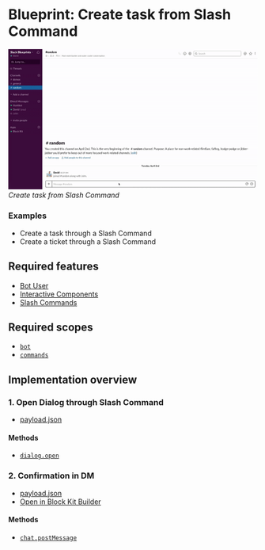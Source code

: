 # Blueprint: Create task from Slash Command

![](create-task-slash-command.gif)  
*Create task from Slash Command*

### Examples

* Create a task through a Slash Command
* Create a ticket through a Slash Command

## Required features

* [Bot User](https://api.slack.com/bot-users)
* [Interactive Components](https://api.slack.com/interactive-messages)
* [Slash Commands](https://api.slack.com/slash-commands)

## Required scopes

* [`bot`](https://api.slack.com/scopes/bot)
* [`commands`](https://api.slack.com/scopes/commands)

## Implementation overview

### 1. Open Dialog through Slash Command

* [payload.json](payload-task-dialog.json)

#### Methods

* [`dialog.open`](https://api.slack.com/methods/dialog.open)

### 2. Confirmation in DM

* [payload.json](payload-task-confirm.json)
* [Open in Block Kit Builder](https://api.slack.com/tools/block-kit-builder?blocks=%5B%7B%22type%22%3A%22section%22%2C%22text%22%3A%7B%22type%22%3A%22mrkdwn%22%2C%22text%22%3A%22Your%20task%20%3Cfakelink.toUser.com%7C*Review%20landing%20page%20design*%3E%20has%20been%20created%20%3Aok_hand%3A%22%7D%2C%22accessory%22%3A%7B%22type%22%3A%22button%22%2C%22text%22%3A%7B%22type%22%3A%22plain_text%22%2C%22text%22%3A%22%3Apencil%3A%20Edit%22%2C%22emoji%22%3Atrue%7D%2C%22value%22%3A%22edit%22%7D%7D%2C%7B%22type%22%3A%22divider%22%7D%2C%7B%22type%22%3A%22context%22%2C%22elements%22%3A%5B%7B%22type%22%3A%22mrkdwn%22%2C%22text%22%3A%22*Assignee%3A*%20%3CfakeLink.toUser.com%7C%40David%3E%22%7D%2C%7B%22type%22%3A%22mrkdwn%22%2C%22text%22%3A%22*Priority%3A*%20%3Aarrow_double_up%3A%20High%22%7D%2C%7B%22type%22%3A%22mrkdwn%22%2C%22text%22%3A%22*Labels%3A*%20Design%22%7D%5D%7D%2C%7B%22type%22%3A%22section%22%2C%22text%22%3A%7B%22type%22%3A%22mrkdwn%22%2C%22text%22%3A%22*Description*%5CnPlease%20review%20the%20new%20landing%20page%20design%22%7D%7D%5D)

#### Methods

* [`chat.postMessage`](https://api.slack.com/methods/chat.postMessage)
